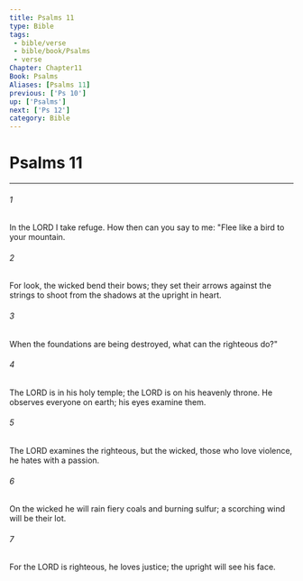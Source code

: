 ```yaml
---
title: Psalms 11
type: Bible
tags:
 - bible/verse
 - bible/book/Psalms
 - verse
Chapter: Chapter11
Book: Psalms
Aliases: [Psalms 11]
previous: ['Ps 10']
up: ['Psalms']
next: ['Ps 12']
category: Bible
---
```

# Psalms 11

***


###### 1 
In the LORD I take refuge. How then can you say to me: "Flee like a bird to your mountain. 

###### 2 
For look, the wicked bend their bows; they set their arrows against the strings to shoot from the shadows at the upright in heart. 

###### 3 
When the foundations are being destroyed, what can the righteous do?" 

###### 4 
The LORD is in his holy temple; the LORD is on his heavenly throne. He observes everyone on earth; his eyes examine them. 

###### 5 
The LORD examines the righteous, but the wicked, those who love violence, he hates with a passion. 

###### 6 
On the wicked he will rain fiery coals and burning sulfur; a scorching wind will be their lot. 

###### 7 
For the LORD is righteous, he loves justice; the upright will see his face. 
